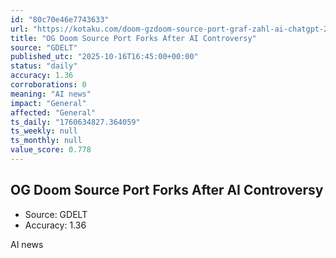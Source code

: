 ```yaml
---
id: "80c70e46e7743633"
url: "https://kotaku.com/doom-gzdoom-source-port-graf-zahl-ai-chatgpt-2000636055"
title: "OG Doom Source Port Forks After AI Controversy"
source: "GDELT"
published_utc: "2025-10-16T16:45:00+00:00"
status: "daily"
accuracy: 1.36
corroborations: 0
meaning: "AI news"
impact: "General"
affected: "General"
ts_daily: "1760634827.364059"
ts_weekly: null
ts_monthly: null
value_score: 0.778
---
```

## OG Doom Source Port Forks After AI Controversy

- Source: GDELT
- Accuracy: 1.36

AI news
